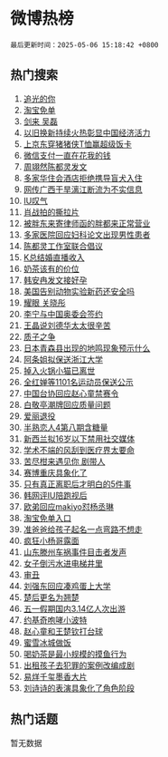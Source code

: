# 微博热榜

`最后更新时间：2025-05-06 15:18:42 +0800`

## 热门搜索

1. [追光的你](https://m.weibo.cn/search?containerid=100103type%3D1%26t%3D10%26q%3D%23%E8%BF%BD%E5%85%89%E7%9A%84%E4%BD%A0%23&stream_entry_id=51&isnewpage=1&extparam=seat%3D1%26dgr%3D0%26filter_type%3Drealtimehot%26stream_entry_id%3D51%26c_type%3D51%26pos%3D0%26q%3D%2523%25E8%25BF%25BD%25E5%2585%2589%25E7%259A%2584%25E4%25BD%25A0%2523%26cate%3D10103%26display_time%3D1746515921%26pre_seqid%3D174651592128201935471118)
1. [淘宝免单](https://m.weibo.cn/search?containerid=100103type%3D1%26t%3D10%26q%3D%E6%B7%98%E5%AE%9D%E5%85%8D%E5%8D%95&stream_entry_id=31&isnewpage=1&extparam=seat%3D1%26filter_type%3Drealtimehot%26c_type%3D31%26q%3D%25E6%25B7%2598%25E5%25AE%259D%25E5%2585%258D%25E5%258D%2595%26cate%3D5001%26dgr%3D0%26realpos%3D1%26stream_entry_id%3D31%26band_rank%3D1%26flag%3D16%26lcate%3D5001%26pos%3D0%26display_time%3D1746515921%26pre_seqid%3D174651592128201935471118)
1. [剑来 吴磊](https://m.weibo.cn/search?containerid=100103type%3D1%26t%3D10%26q%3D%E5%89%91%E6%9D%A5+%E5%90%B4%E7%A3%8A&stream_entry_id=31&isnewpage=1&extparam=seat%3D1%26filter_type%3Drealtimehot%26c_type%3D31%26q%3D%25E5%2589%2591%25E6%259D%25A5%2520%25E5%2590%25B4%25E7%25A3%258A%26cate%3D5001%26dgr%3D0%26realpos%3D2%26stream_entry_id%3D31%26band_rank%3D2%26flag%3D1%26lcate%3D5001%26pos%3D1%26display_time%3D1746515921%26pre_seqid%3D174651592128201935471118)
1. [以旧换新持续火热彰显中国经济活力](https://m.weibo.cn/search?containerid=100103type%3D1%26t%3D10%26q%3D%23%E4%BB%A5%E6%97%A7%E6%8D%A2%E6%96%B0%E6%8C%81%E7%BB%AD%E7%81%AB%E7%83%AD%E5%BD%B0%E6%98%BE%E4%B8%AD%E5%9B%BD%E7%BB%8F%E6%B5%8E%E6%B4%BB%E5%8A%9B%23&stream_entry_id=31&isnewpage=1&extparam=seat%3D1%26filter_type%3Drealtimehot%26c_type%3D31%26q%3D%2523%25E4%25BB%25A5%25E6%2597%25A7%25E6%258D%25A2%25E6%2596%25B0%25E6%258C%2581%25E7%25BB%25AD%25E7%2581%25AB%25E7%2583%25AD%25E5%25BD%25B0%25E6%2598%25BE%25E4%25B8%25AD%25E5%259B%25BD%25E7%25BB%258F%25E6%25B5%258E%25E6%25B4%25BB%25E5%258A%259B%2523%26cate%3D5001%26dgr%3D0%26realpos%3D3%26stream_entry_id%3D31%26band_rank%3D3%26flag%3D0%26lcate%3D5001%26pos%3D2%26display_time%3D1746515921%26pre_seqid%3D174651592128201935471118)
1. [上京东穿猪猪侠T恤赢超级饭卡](https://m.weibo.cn/search?containerid=100103type%3D1%26t%3D10%26q%3D%23%E4%B8%8A%E4%BA%AC%E4%B8%9C%E7%A9%BF%E7%8C%AA%E7%8C%AA%E4%BE%A0T%E6%81%A4%E8%B5%A2%E8%B6%85%E7%BA%A7%E9%A5%AD%E5%8D%A1%23&stream_entry_id=31&isnewpage=1&extparam=seat%3D1%26is_ad_pos%3D1%26filter_type%3Drealtimehot%26c_type%3D31%26topic_ad%3D1%26adid%3D285149%26cate%3D5001%26dgr%3D0%26stream_entry_id%3D31%26band_rank%3D4%26lcate%3D5001%26q%3D%2523%25E4%25B8%258A%25E4%25BA%25AC%25E4%25B8%259C%25E7%25A9%25BF%25E7%258C%25AA%25E7%258C%25AA%25E4%25BE%25A0T%25E6%2581%25A4%25E8%25B5%25A2%25E8%25B6%2585%25E7%25BA%25A7%25E9%25A5%25AD%25E5%258D%25A1%2523%26pos%3D3%26display_time%3D1746515921%26pre_seqid%3D174651592128201935471118)
1. [微信支付一直在花我的钱](https://m.weibo.cn/search?containerid=100103type%3D1%26t%3D10%26q%3D%E5%BE%AE%E4%BF%A1%E6%94%AF%E4%BB%98%E4%B8%80%E7%9B%B4%E5%9C%A8%E8%8A%B1%E6%88%91%E7%9A%84%E9%92%B1&stream_entry_id=31&isnewpage=1&extparam=seat%3D1%26filter_type%3Drealtimehot%26c_type%3D31%26q%3D%25E5%25BE%25AE%25E4%25BF%25A1%25E6%2594%25AF%25E4%25BB%2598%25E4%25B8%2580%25E7%259B%25B4%25E5%259C%25A8%25E8%258A%25B1%25E6%2588%2591%25E7%259A%2584%25E9%2592%25B1%26cate%3D5001%26dgr%3D0%26realpos%3D4%26stream_entry_id%3D31%26band_rank%3D4%26flag%3D1%26lcate%3D5001%26pos%3D4%26display_time%3D1746515921%26pre_seqid%3D174651592128201935471118)
1. [周翊然陈都灵发文](https://m.weibo.cn/search?containerid=100103type%3D1%26t%3D10%26q%3D%23%E5%91%A8%E7%BF%8A%E7%84%B6%E9%99%88%E9%83%BD%E7%81%B5%E5%8F%91%E6%96%87%23&stream_entry_id=31&isnewpage=1&extparam=seat%3D1%26filter_type%3Drealtimehot%26c_type%3D31%26q%3D%2523%25E5%2591%25A8%25E7%25BF%258A%25E7%2584%25B6%25E9%2599%2588%25E9%2583%25BD%25E7%2581%25B5%25E5%258F%2591%25E6%2596%2587%2523%26cate%3D5001%26dgr%3D0%26realpos%3D5%26stream_entry_id%3D31%26band_rank%3D5%26flag%3D1%26lcate%3D5001%26pos%3D5%26display_time%3D1746515921%26pre_seqid%3D174651592128201935471118)
1. [多家华住会酒店拒绝携导盲犬入住](https://m.weibo.cn/search?containerid=100103type%3D1%26t%3D10%26q%3D%23%E5%A4%9A%E5%AE%B6%E5%8D%8E%E4%BD%8F%E4%BC%9A%E9%85%92%E5%BA%97%E6%8B%92%E7%BB%9D%E6%90%BA%E5%AF%BC%E7%9B%B2%E7%8A%AC%E5%85%A5%E4%BD%8F%23&stream_entry_id=31&isnewpage=1&extparam=seat%3D1%26filter_type%3Drealtimehot%26c_type%3D31%26q%3D%2523%25E5%25A4%259A%25E5%25AE%25B6%25E5%258D%258E%25E4%25BD%258F%25E4%25BC%259A%25E9%2585%2592%25E5%25BA%2597%25E6%258B%2592%25E7%25BB%259D%25E6%2590%25BA%25E5%25AF%25BC%25E7%259B%25B2%25E7%258A%25AC%25E5%2585%25A5%25E4%25BD%258F%2523%26cate%3D5001%26dgr%3D0%26realpos%3D6%26stream_entry_id%3D31%26band_rank%3D6%26flag%3D1%26lcate%3D5001%26pos%3D6%26display_time%3D1746515921%26pre_seqid%3D174651592128201935471118)
1. [网传广西干旱漓江断流为不实信息](https://m.weibo.cn/search?containerid=100103type%3D1%26t%3D10%26q%3D%23%E7%BD%91%E4%BC%A0%E5%B9%BF%E8%A5%BF%E5%B9%B2%E6%97%B1%E6%BC%93%E6%B1%9F%E6%96%AD%E6%B5%81%E4%B8%BA%E4%B8%8D%E5%AE%9E%E4%BF%A1%E6%81%AF%23&stream_entry_id=31&isnewpage=1&extparam=seat%3D1%26is_ad_pos%3D1%26filter_type%3Drealtimehot%26c_type%3D31%26adid%3D285098%26cate%3D5001%26dgr%3D0%26stream_entry_id%3D31%26band_rank%3D7%26lcate%3D5001%26q%3D%2523%25E7%25BD%2591%25E4%25BC%25A0%25E5%25B9%25BF%25E8%25A5%25BF%25E5%25B9%25B2%25E6%2597%25B1%25E6%25BC%2593%25E6%25B1%259F%25E6%2596%25AD%25E6%25B5%2581%25E4%25B8%25BA%25E4%25B8%258D%25E5%25AE%259E%25E4%25BF%25A1%25E6%2581%25AF%2523%26pos%3D7%26display_time%3D1746515921%26pre_seqid%3D174651592128201935471118)
1. [IU叹气](https://m.weibo.cn/search?containerid=100103type%3D1%26t%3D10%26q%3D%23IU%E5%8F%B9%E6%B0%94%23&stream_entry_id=31&isnewpage=1&extparam=seat%3D1%26filter_type%3Drealtimehot%26c_type%3D31%26q%3D%2523IU%25E5%258F%25B9%25E6%25B0%2594%2523%26cate%3D5001%26dgr%3D0%26realpos%3D7%26stream_entry_id%3D31%26band_rank%3D7%26flag%3D1%26lcate%3D5001%26pos%3D8%26display_time%3D1746515921%26pre_seqid%3D174651592128201935471118)
1. [肖战拍的撕拉片](https://m.weibo.cn/search?containerid=100103type%3D1%26t%3D10%26q%3D%23%E8%82%96%E6%88%98%E6%8B%8D%E7%9A%84%E6%92%95%E6%8B%89%E7%89%87%23&stream_entry_id=31&isnewpage=1&extparam=seat%3D1%26filter_type%3Drealtimehot%26c_type%3D31%26q%3D%2523%25E8%2582%2596%25E6%2588%2598%25E6%258B%258D%25E7%259A%2584%25E6%2592%2595%25E6%258B%2589%25E7%2589%2587%2523%26cate%3D5001%26dgr%3D0%26realpos%3D8%26stream_entry_id%3D31%26band_rank%3D8%26flag%3D1%26lcate%3D5001%26pos%3D9%26display_time%3D1746515921%26pre_seqid%3D174651592128201935471118)
1. [被胖东来寄律师函的胖都来正常营业](https://m.weibo.cn/search?containerid=100103type%3D1%26t%3D10%26q%3D%23%E8%A2%AB%E8%83%96%E4%B8%9C%E6%9D%A5%E5%AF%84%E5%BE%8B%E5%B8%88%E5%87%BD%E7%9A%84%E8%83%96%E9%83%BD%E6%9D%A5%E6%AD%A3%E5%B8%B8%E8%90%A5%E4%B8%9A%23&stream_entry_id=31&isnewpage=1&extparam=seat%3D1%26filter_type%3Drealtimehot%26c_type%3D31%26q%3D%2523%25E8%25A2%25AB%25E8%2583%2596%25E4%25B8%259C%25E6%259D%25A5%25E5%25AF%2584%25E5%25BE%258B%25E5%25B8%2588%25E5%2587%25BD%25E7%259A%2584%25E8%2583%2596%25E9%2583%25BD%25E6%259D%25A5%25E6%25AD%25A3%25E5%25B8%25B8%25E8%2590%25A5%25E4%25B8%259A%2523%26cate%3D5001%26dgr%3D0%26realpos%3D9%26stream_entry_id%3D31%26band_rank%3D9%26flag%3D1%26lcate%3D5001%26pos%3D10%26display_time%3D1746515921%26pre_seqid%3D174651592128201935471118)
1. [多家医院回应妇科论文出现男性患者](https://m.weibo.cn/search?containerid=100103type%3D1%26t%3D10%26q%3D%23%E5%A4%9A%E5%AE%B6%E5%8C%BB%E9%99%A2%E5%9B%9E%E5%BA%94%E5%A6%87%E7%A7%91%E8%AE%BA%E6%96%87%E5%87%BA%E7%8E%B0%E7%94%B7%E6%80%A7%E6%82%A3%E8%80%85%23&stream_entry_id=31&isnewpage=1&extparam=seat%3D1%26filter_type%3Drealtimehot%26c_type%3D31%26q%3D%2523%25E5%25A4%259A%25E5%25AE%25B6%25E5%258C%25BB%25E9%2599%25A2%25E5%259B%259E%25E5%25BA%2594%25E5%25A6%2587%25E7%25A7%2591%25E8%25AE%25BA%25E6%2596%2587%25E5%2587%25BA%25E7%258E%25B0%25E7%2594%25B7%25E6%2580%25A7%25E6%2582%25A3%25E8%2580%2585%2523%26cate%3D5001%26dgr%3D0%26realpos%3D10%26stream_entry_id%3D31%26band_rank%3D10%26flag%3D1%26lcate%3D5001%26pos%3D11%26display_time%3D1746515921%26pre_seqid%3D174651592128201935471118)
1. [陈都灵工作室联合倡议](https://m.weibo.cn/search?containerid=100103type%3D1%26t%3D10%26q%3D%E9%99%88%E9%83%BD%E7%81%B5%E5%B7%A5%E4%BD%9C%E5%AE%A4%E8%81%94%E5%90%88%E5%80%A1%E8%AE%AE&stream_entry_id=31&isnewpage=1&extparam=seat%3D1%26filter_type%3Drealtimehot%26c_type%3D31%26q%3D%25E9%2599%2588%25E9%2583%25BD%25E7%2581%25B5%25E5%25B7%25A5%25E4%25BD%259C%25E5%25AE%25A4%25E8%2581%2594%25E5%2590%2588%25E5%2580%25A1%25E8%25AE%25AE%26cate%3D5001%26dgr%3D0%26realpos%3D11%26stream_entry_id%3D31%26band_rank%3D11%26flag%3D2%26lcate%3D5001%26pos%3D12%26display_time%3D1746515921%26pre_seqid%3D174651592128201935471118)
1. [K总结婚直播收入](https://m.weibo.cn/search?containerid=100103type%3D1%26t%3D10%26q%3D%23K%E6%80%BB%E7%BB%93%E5%A9%9A%E7%9B%B4%E6%92%AD%E6%94%B6%E5%85%A5%23&stream_entry_id=31&isnewpage=1&extparam=seat%3D1%26filter_type%3Drealtimehot%26c_type%3D31%26q%3D%2523K%25E6%2580%25BB%25E7%25BB%2593%25E5%25A9%259A%25E7%259B%25B4%25E6%2592%25AD%25E6%2594%25B6%25E5%2585%25A5%2523%26cate%3D5001%26dgr%3D0%26realpos%3D12%26stream_entry_id%3D31%26band_rank%3D12%26flag%3D1%26lcate%3D5001%26pos%3D13%26display_time%3D1746515921%26pre_seqid%3D174651592128201935471118)
1. [奶茶该有的价位](https://m.weibo.cn/search?containerid=100103type%3D1%26t%3D10%26q%3D%E5%A5%B6%E8%8C%B6%E8%AF%A5%E6%9C%89%E7%9A%84%E4%BB%B7%E4%BD%8D&stream_entry_id=31&isnewpage=1&extparam=seat%3D1%26filter_type%3Drealtimehot%26c_type%3D31%26q%3D%25E5%25A5%25B6%25E8%258C%25B6%25E8%25AF%25A5%25E6%259C%2589%25E7%259A%2584%25E4%25BB%25B7%25E4%25BD%258D%26cate%3D5001%26dgr%3D0%26realpos%3D13%26stream_entry_id%3D31%26band_rank%3D13%26flag%3D0%26lcate%3D5001%26pos%3D14%26display_time%3D1746515921%26pre_seqid%3D174651592128201935471118)
1. [韩安冉发文接好孕](https://m.weibo.cn/search?containerid=100103type%3D1%26t%3D10%26q%3D%23%E9%9F%A9%E5%AE%89%E5%86%89%E5%8F%91%E6%96%87%E6%8E%A5%E5%A5%BD%E5%AD%95%23&stream_entry_id=31&isnewpage=1&extparam=seat%3D1%26filter_type%3Drealtimehot%26c_type%3D31%26q%3D%2523%25E9%259F%25A9%25E5%25AE%2589%25E5%2586%2589%25E5%258F%2591%25E6%2596%2587%25E6%258E%25A5%25E5%25A5%25BD%25E5%25AD%2595%2523%26cate%3D5001%26dgr%3D0%26realpos%3D14%26stream_entry_id%3D31%26band_rank%3D14%26flag%3D1%26lcate%3D5001%26pos%3D15%26display_time%3D1746515921%26pre_seqid%3D174651592128201935471118)
1. [美国告别动物实验新药还安全吗](https://m.weibo.cn/search?containerid=100103type%3D1%26t%3D10%26q%3D%23%E7%BE%8E%E5%9B%BD%E5%91%8A%E5%88%AB%E5%8A%A8%E7%89%A9%E5%AE%9E%E9%AA%8C%E6%96%B0%E8%8D%AF%E8%BF%98%E5%AE%89%E5%85%A8%E5%90%97%23&stream_entry_id=31&isnewpage=1&extparam=seat%3D1%26filter_type%3Drealtimehot%26c_type%3D31%26q%3D%2523%25E7%25BE%258E%25E5%259B%25BD%25E5%2591%258A%25E5%2588%25AB%25E5%258A%25A8%25E7%2589%25A9%25E5%25AE%259E%25E9%25AA%258C%25E6%2596%25B0%25E8%258D%25AF%25E8%25BF%2598%25E5%25AE%2589%25E5%2585%25A8%25E5%2590%2597%2523%26cate%3D5001%26dgr%3D0%26realpos%3D15%26stream_entry_id%3D31%26band_rank%3D15%26flag%3D1%26lcate%3D5001%26pos%3D16%26display_time%3D1746515921%26pre_seqid%3D174651592128201935471118)
1. [耀眼 关晓彤](https://m.weibo.cn/search?containerid=100103type%3D1%26t%3D10%26q%3D%E8%80%80%E7%9C%BC+%E5%85%B3%E6%99%93%E5%BD%A4&stream_entry_id=31&isnewpage=1&extparam=seat%3D1%26filter_type%3Drealtimehot%26c_type%3D31%26q%3D%25E8%2580%2580%25E7%259C%25BC%2520%25E5%2585%25B3%25E6%2599%2593%25E5%25BD%25A4%26cate%3D5001%26dgr%3D0%26realpos%3D16%26stream_entry_id%3D31%26band_rank%3D16%26flag%3D2%26lcate%3D5001%26pos%3D17%26display_time%3D1746515921%26pre_seqid%3D174651592128201935471118)
1. [李宁与中国奥委会签约](https://m.weibo.cn/search?containerid=100103type%3D1%26t%3D10%26q%3D%23%E6%9D%8E%E5%AE%81%E4%B8%8E%E4%B8%AD%E5%9B%BD%E5%A5%A5%E5%A7%94%E4%BC%9A%E7%AD%BE%E7%BA%A6%23&stream_entry_id=31&isnewpage=1&extparam=seat%3D1%26filter_type%3Drealtimehot%26c_type%3D31%26q%3D%2523%25E6%259D%258E%25E5%25AE%2581%25E4%25B8%258E%25E4%25B8%25AD%25E5%259B%25BD%25E5%25A5%25A5%25E5%25A7%2594%25E4%25BC%259A%25E7%25AD%25BE%25E7%25BA%25A6%2523%26cate%3D5001%26dgr%3D0%26realpos%3D17%26stream_entry_id%3D31%26band_rank%3D17%26flag%3D1%26lcate%3D5001%26pos%3D18%26display_time%3D1746515921%26pre_seqid%3D174651592128201935471118)
1. [王晶说刘德华太太很辛苦](https://m.weibo.cn/search?containerid=100103type%3D1%26t%3D10%26q%3D%23%E7%8E%8B%E6%99%B6%E8%AF%B4%E5%88%98%E5%BE%B7%E5%8D%8E%E5%A4%AA%E5%A4%AA%E5%BE%88%E8%BE%9B%E8%8B%A6%23&stream_entry_id=31&isnewpage=1&extparam=seat%3D1%26filter_type%3Drealtimehot%26c_type%3D31%26q%3D%2523%25E7%258E%258B%25E6%2599%25B6%25E8%25AF%25B4%25E5%2588%2598%25E5%25BE%25B7%25E5%258D%258E%25E5%25A4%25AA%25E5%25A4%25AA%25E5%25BE%2588%25E8%25BE%259B%25E8%258B%25A6%2523%26cate%3D5001%26dgr%3D0%26realpos%3D18%26stream_entry_id%3D31%26band_rank%3D18%26flag%3D1%26lcate%3D5001%26pos%3D19%26display_time%3D1746515921%26pre_seqid%3D174651592128201935471118)
1. [质子之争](https://m.weibo.cn/search?containerid=100103type%3D1%26t%3D10%26q%3D%E8%B4%A8%E5%AD%90%E4%B9%8B%E4%BA%89&stream_entry_id=31&isnewpage=1&extparam=seat%3D1%26filter_type%3Drealtimehot%26c_type%3D31%26q%3D%25E8%25B4%25A8%25E5%25AD%2590%25E4%25B9%258B%25E4%25BA%2589%26cate%3D5001%26dgr%3D0%26realpos%3D19%26stream_entry_id%3D31%26band_rank%3D19%26flag%3D2%26lcate%3D5001%26pos%3D20%26display_time%3D1746515921%26pre_seqid%3D174651592128201935471118)
1. [日本青森县出现的地鸣现象预示什么](https://m.weibo.cn/search?containerid=100103type%3D1%26t%3D10%26q%3D%E6%97%A5%E6%9C%AC%E9%9D%92%E6%A3%AE%E5%8E%BF%E5%87%BA%E7%8E%B0%E7%9A%84%E5%9C%B0%E9%B8%A3%E7%8E%B0%E8%B1%A1%E9%A2%84%E7%A4%BA%E4%BB%80%E4%B9%88&stream_entry_id=31&isnewpage=1&extparam=seat%3D1%26filter_type%3Drealtimehot%26c_type%3D31%26q%3D%25E6%2597%25A5%25E6%259C%25AC%25E9%259D%2592%25E6%25A3%25AE%25E5%258E%25BF%25E5%2587%25BA%25E7%258E%25B0%25E7%259A%2584%25E5%259C%25B0%25E9%25B8%25A3%25E7%258E%25B0%25E8%25B1%25A1%25E9%25A2%2584%25E7%25A4%25BA%25E4%25BB%2580%25E4%25B9%2588%26cate%3D5001%26dgr%3D0%26is_ai_ask%3D1%26realpos%3D20%26stream_entry_id%3D31%26band_rank%3D20%26lcate%3D5001%26flag%3D1%26pos%3D21%26display_time%3D1746515921%26pre_seqid%3D174651592128201935471118)
1. [阿条姐拟保送浙江大学](https://m.weibo.cn/search?containerid=100103type%3D1%26t%3D10%26q%3D%23%E9%98%BF%E6%9D%A1%E5%A7%90%E6%8B%9F%E4%BF%9D%E9%80%81%E6%B5%99%E6%B1%9F%E5%A4%A7%E5%AD%A6%23&stream_entry_id=31&isnewpage=1&extparam=seat%3D1%26filter_type%3Drealtimehot%26c_type%3D31%26q%3D%2523%25E9%2598%25BF%25E6%259D%25A1%25E5%25A7%2590%25E6%258B%259F%25E4%25BF%259D%25E9%2580%2581%25E6%25B5%2599%25E6%25B1%259F%25E5%25A4%25A7%25E5%25AD%25A6%2523%26cate%3D5001%26dgr%3D0%26realpos%3D21%26stream_entry_id%3D31%26band_rank%3D21%26flag%3D1%26lcate%3D5001%26pos%3D22%26display_time%3D1746515921%26pre_seqid%3D174651592128201935471118)
1. [掉入火锅小猫已离世](https://m.weibo.cn/search?containerid=100103type%3D1%26t%3D10%26q%3D%23%E6%8E%89%E5%85%A5%E7%81%AB%E9%94%85%E5%B0%8F%E7%8C%AB%E5%B7%B2%E7%A6%BB%E4%B8%96%23&stream_entry_id=31&isnewpage=1&extparam=seat%3D1%26filter_type%3Drealtimehot%26c_type%3D31%26q%3D%2523%25E6%258E%2589%25E5%2585%25A5%25E7%2581%25AB%25E9%2594%2585%25E5%25B0%258F%25E7%258C%25AB%25E5%25B7%25B2%25E7%25A6%25BB%25E4%25B8%2596%2523%26cate%3D5001%26dgr%3D0%26realpos%3D22%26stream_entry_id%3D31%26band_rank%3D22%26flag%3D1%26lcate%3D5001%26pos%3D23%26display_time%3D1746515921%26pre_seqid%3D174651592128201935471118)
1. [全红婵等1101名运动员保送公示](https://m.weibo.cn/search?containerid=100103type%3D1%26t%3D10%26q%3D%23%E5%85%A8%E7%BA%A2%E5%A9%B5%E7%AD%891101%E5%90%8D%E8%BF%90%E5%8A%A8%E5%91%98%E4%BF%9D%E9%80%81%E5%85%AC%E7%A4%BA%23&stream_entry_id=31&isnewpage=1&extparam=seat%3D1%26filter_type%3Drealtimehot%26c_type%3D31%26q%3D%2523%25E5%2585%25A8%25E7%25BA%25A2%25E5%25A9%25B5%25E7%25AD%25891101%25E5%2590%258D%25E8%25BF%2590%25E5%258A%25A8%25E5%2591%2598%25E4%25BF%259D%25E9%2580%2581%25E5%2585%25AC%25E7%25A4%25BA%2523%26cate%3D5001%26dgr%3D0%26realpos%3D23%26stream_entry_id%3D31%26band_rank%3D23%26flag%3D1%26lcate%3D5001%26pos%3D24%26display_time%3D1746515921%26pre_seqid%3D174651592128201935471118)
1. [中国台协回应赵心童禁赛令](https://m.weibo.cn/search?containerid=100103type%3D1%26t%3D10%26q%3D%23%E4%B8%AD%E5%9B%BD%E5%8F%B0%E5%8D%8F%E5%9B%9E%E5%BA%94%E8%B5%B5%E5%BF%83%E7%AB%A5%E7%A6%81%E8%B5%9B%E4%BB%A4%23&stream_entry_id=31&isnewpage=1&extparam=seat%3D1%26filter_type%3Drealtimehot%26c_type%3D31%26q%3D%2523%25E4%25B8%25AD%25E5%259B%25BD%25E5%258F%25B0%25E5%258D%258F%25E5%259B%259E%25E5%25BA%2594%25E8%25B5%25B5%25E5%25BF%2583%25E7%25AB%25A5%25E7%25A6%2581%25E8%25B5%259B%25E4%25BB%25A4%2523%26cate%3D5001%26dgr%3D0%26realpos%3D24%26stream_entry_id%3D31%26band_rank%3D24%26flag%3D1%26lcate%3D5001%26pos%3D25%26display_time%3D1746515921%26pre_seqid%3D174651592128201935471118)
1. [白敬亭潮牌回应质量问题](https://m.weibo.cn/search?containerid=100103type%3D1%26t%3D10%26q%3D%23%E7%99%BD%E6%95%AC%E4%BA%AD%E6%BD%AE%E7%89%8C%E5%9B%9E%E5%BA%94%E8%B4%A8%E9%87%8F%E9%97%AE%E9%A2%98%23&stream_entry_id=31&isnewpage=1&extparam=seat%3D1%26filter_type%3Drealtimehot%26c_type%3D31%26q%3D%2523%25E7%2599%25BD%25E6%2595%25AC%25E4%25BA%25AD%25E6%25BD%25AE%25E7%2589%258C%25E5%259B%259E%25E5%25BA%2594%25E8%25B4%25A8%25E9%2587%258F%25E9%2597%25AE%25E9%25A2%2598%2523%26cate%3D5001%26dgr%3D0%26realpos%3D25%26stream_entry_id%3D31%26band_rank%3D25%26flag%3D0%26lcate%3D5001%26pos%3D26%26display_time%3D1746515921%26pre_seqid%3D174651592128201935471118)
1. [爱丽退役](https://m.weibo.cn/search?containerid=100103type%3D1%26t%3D10%26q%3D%E7%88%B1%E4%B8%BD%E9%80%80%E5%BD%B9&stream_entry_id=31&isnewpage=1&extparam=seat%3D1%26filter_type%3Drealtimehot%26c_type%3D31%26q%3D%25E7%2588%25B1%25E4%25B8%25BD%25E9%2580%2580%25E5%25BD%25B9%26cate%3D5001%26dgr%3D0%26realpos%3D26%26stream_entry_id%3D31%26band_rank%3D26%26flag%3D1%26lcate%3D5001%26pos%3D27%26display_time%3D1746515921%26pre_seqid%3D174651592128201935471118)
1. [半熟恋人4第八期含糖量](https://m.weibo.cn/search?containerid=100103type%3D1%26t%3D10%26q%3D%23%E5%8D%8A%E7%86%9F%E6%81%8B%E4%BA%BA4%E7%AC%AC%E5%85%AB%E6%9C%9F%E5%90%AB%E7%B3%96%E9%87%8F%23&stream_entry_id=31&isnewpage=1&extparam=seat%3D1%26filter_type%3Drealtimehot%26c_type%3D31%26q%3D%2523%25E5%258D%258A%25E7%2586%259F%25E6%2581%258B%25E4%25BA%25BA4%25E7%25AC%25AC%25E5%2585%25AB%25E6%259C%259F%25E5%2590%25AB%25E7%25B3%2596%25E9%2587%258F%2523%26cate%3D5001%26dgr%3D0%26realpos%3D27%26stream_entry_id%3D31%26band_rank%3D27%26flag%3D1%26lcate%3D5001%26pos%3D28%26display_time%3D1746515921%26pre_seqid%3D174651592128201935471118)
1. [新西兰拟16岁以下禁用社交媒体](https://m.weibo.cn/search?containerid=100103type%3D1%26t%3D10%26q%3D%23%E6%96%B0%E8%A5%BF%E5%85%B0%E6%8B%9F16%E5%B2%81%E4%BB%A5%E4%B8%8B%E7%A6%81%E7%94%A8%E7%A4%BE%E4%BA%A4%E5%AA%92%E4%BD%93%23&stream_entry_id=31&isnewpage=1&extparam=seat%3D1%26filter_type%3Drealtimehot%26c_type%3D31%26q%3D%2523%25E6%2596%25B0%25E8%25A5%25BF%25E5%2585%25B0%25E6%258B%259F16%25E5%25B2%2581%25E4%25BB%25A5%25E4%25B8%258B%25E7%25A6%2581%25E7%2594%25A8%25E7%25A4%25BE%25E4%25BA%25A4%25E5%25AA%2592%25E4%25BD%2593%2523%26cate%3D5001%26dgr%3D0%26realpos%3D28%26stream_entry_id%3D31%26band_rank%3D28%26flag%3D1%26lcate%3D5001%26pos%3D29%26display_time%3D1746515921%26pre_seqid%3D174651592128201935471118)
1. [学术不端的风刮到医疗界太要命](https://m.weibo.cn/search?containerid=100103type%3D1%26t%3D10%26q%3D%23%E5%AD%A6%E6%9C%AF%E4%B8%8D%E7%AB%AF%E7%9A%84%E9%A3%8E%E5%88%AE%E5%88%B0%E5%8C%BB%E7%96%97%E7%95%8C%E5%A4%AA%E8%A6%81%E5%91%BD%23&stream_entry_id=31&isnewpage=1&extparam=seat%3D1%26filter_type%3Drealtimehot%26c_type%3D31%26q%3D%2523%25E5%25AD%25A6%25E6%259C%25AF%25E4%25B8%258D%25E7%25AB%25AF%25E7%259A%2584%25E9%25A3%258E%25E5%2588%25AE%25E5%2588%25B0%25E5%258C%25BB%25E7%2596%2597%25E7%2595%258C%25E5%25A4%25AA%25E8%25A6%2581%25E5%2591%25BD%2523%26cate%3D5001%26dgr%3D0%26realpos%3D29%26stream_entry_id%3D31%26band_rank%3D29%26flag%3D1%26lcate%3D5001%26pos%3D30%26display_time%3D1746515921%26pre_seqid%3D174651592128201935471118)
1. [苦尽柑来遇见你 剧带人](https://m.weibo.cn/search?containerid=100103type%3D1%26t%3D10%26q%3D%E8%8B%A6%E5%B0%BD%E6%9F%91%E6%9D%A5%E9%81%87%E8%A7%81%E4%BD%A0+%E5%89%A7%E5%B8%A6%E4%BA%BA&stream_entry_id=31&isnewpage=1&extparam=seat%3D1%26filter_type%3Drealtimehot%26c_type%3D31%26q%3D%25E8%258B%25A6%25E5%25B0%25BD%25E6%259F%2591%25E6%259D%25A5%25E9%2581%2587%25E8%25A7%2581%25E4%25BD%25A0%2520%25E5%2589%25A7%25E5%25B8%25A6%25E4%25BA%25BA%26cate%3D5001%26dgr%3D0%26realpos%3D30%26stream_entry_id%3D31%26band_rank%3D30%26flag%3D1%26lcate%3D5001%26pos%3D31%26display_time%3D1746515921%26pre_seqid%3D174651592128201935471118)
1. [赛博重庆具象化了](https://m.weibo.cn/search?containerid=100103type%3D1%26t%3D10%26q%3D%23%E8%B5%9B%E5%8D%9A%E9%87%8D%E5%BA%86%E5%85%B7%E8%B1%A1%E5%8C%96%E4%BA%86%23&stream_entry_id=31&isnewpage=1&extparam=seat%3D1%26filter_type%3Drealtimehot%26c_type%3D31%26q%3D%2523%25E8%25B5%259B%25E5%258D%259A%25E9%2587%258D%25E5%25BA%2586%25E5%2585%25B7%25E8%25B1%25A1%25E5%258C%2596%25E4%25BA%2586%2523%26cate%3D5001%26dgr%3D0%26realpos%3D31%26stream_entry_id%3D31%26band_rank%3D31%26flag%3D1%26lcate%3D5001%26pos%3D32%26display_time%3D1746515921%26pre_seqid%3D174651592128201935471118)
1. [只有真正离职后才明白的5件事](https://m.weibo.cn/search?containerid=100103type%3D1%26t%3D10%26q%3D%E5%8F%AA%E6%9C%89%E7%9C%9F%E6%AD%A3%E7%A6%BB%E8%81%8C%E5%90%8E%E6%89%8D%E6%98%8E%E7%99%BD%E7%9A%845%E4%BB%B6%E4%BA%8B&stream_entry_id=31&isnewpage=1&extparam=seat%3D1%26filter_type%3Drealtimehot%26c_type%3D31%26q%3D%25E5%258F%25AA%25E6%259C%2589%25E7%259C%259F%25E6%25AD%25A3%25E7%25A6%25BB%25E8%2581%258C%25E5%2590%258E%25E6%2589%258D%25E6%2598%258E%25E7%2599%25BD%25E7%259A%25845%25E4%25BB%25B6%25E4%25BA%258B%26cate%3D5001%26dgr%3D0%26realpos%3D32%26stream_entry_id%3D31%26band_rank%3D32%26flag%3D1%26lcate%3D5001%26pos%3D33%26display_time%3D1746515921%26pre_seqid%3D174651592128201935471118)
1. [韩网评IU陪跑视后](https://m.weibo.cn/search?containerid=100103type%3D1%26t%3D10%26q%3D%23%E9%9F%A9%E7%BD%91%E8%AF%84IU%E9%99%AA%E8%B7%91%E8%A7%86%E5%90%8E%23&stream_entry_id=31&isnewpage=1&extparam=seat%3D1%26filter_type%3Drealtimehot%26c_type%3D31%26q%3D%2523%25E9%259F%25A9%25E7%25BD%2591%25E8%25AF%2584IU%25E9%2599%25AA%25E8%25B7%2591%25E8%25A7%2586%25E5%2590%258E%2523%26cate%3D5001%26dgr%3D0%26realpos%3D33%26stream_entry_id%3D31%26band_rank%3D33%26flag%3D0%26lcate%3D5001%26pos%3D34%26display_time%3D1746515921%26pre_seqid%3D174651592128201935471118)
1. [欧弟回应makiyo怼杨丞琳](https://m.weibo.cn/search?containerid=100103type%3D1%26t%3D10%26q%3D%23%E6%AC%A7%E5%BC%9F%E5%9B%9E%E5%BA%94makiyo%E6%80%BC%E6%9D%A8%E4%B8%9E%E7%90%B3%23&stream_entry_id=31&isnewpage=1&extparam=seat%3D1%26filter_type%3Drealtimehot%26c_type%3D31%26q%3D%2523%25E6%25AC%25A7%25E5%25BC%259F%25E5%259B%259E%25E5%25BA%2594makiyo%25E6%2580%25BC%25E6%259D%25A8%25E4%25B8%259E%25E7%2590%25B3%2523%26cate%3D5001%26dgr%3D0%26realpos%3D34%26stream_entry_id%3D31%26band_rank%3D34%26flag%3D1%26lcate%3D5001%26pos%3D35%26display_time%3D1746515921%26pre_seqid%3D174651592128201935471118)
1. [淘宝免单入口](https://m.weibo.cn/search?containerid=100103type%3D1%26t%3D10%26q%3D%E6%B7%98%E5%AE%9D%E5%85%8D%E5%8D%95%E5%85%A5%E5%8F%A3&stream_entry_id=31&isnewpage=1&extparam=seat%3D1%26filter_type%3Drealtimehot%26c_type%3D31%26q%3D%25E6%25B7%2598%25E5%25AE%259D%25E5%2585%258D%25E5%258D%2595%25E5%2585%25A5%25E5%258F%25A3%26cate%3D5001%26dgr%3D0%26realpos%3D35%26stream_entry_id%3D31%26band_rank%3D35%26flag%3D1%26lcate%3D5001%26pos%3D36%26display_time%3D1746515921%26pre_seqid%3D174651592128201935471118)
1. [准爸爸给孩子起名一点弯路不想走](https://m.weibo.cn/search?containerid=100103type%3D1%26t%3D10%26q%3D%23%E5%87%86%E7%88%B8%E7%88%B8%E7%BB%99%E5%AD%A9%E5%AD%90%E8%B5%B7%E5%90%8D%E4%B8%80%E7%82%B9%E5%BC%AF%E8%B7%AF%E4%B8%8D%E6%83%B3%E8%B5%B0%23&stream_entry_id=31&isnewpage=1&extparam=seat%3D1%26filter_type%3Drealtimehot%26c_type%3D31%26q%3D%2523%25E5%2587%2586%25E7%2588%25B8%25E7%2588%25B8%25E7%25BB%2599%25E5%25AD%25A9%25E5%25AD%2590%25E8%25B5%25B7%25E5%2590%258D%25E4%25B8%2580%25E7%2582%25B9%25E5%25BC%25AF%25E8%25B7%25AF%25E4%25B8%258D%25E6%2583%25B3%25E8%25B5%25B0%2523%26cate%3D5001%26dgr%3D0%26realpos%3D36%26stream_entry_id%3D31%26band_rank%3D36%26flag%3D1%26lcate%3D5001%26pos%3D37%26display_time%3D1746515921%26pre_seqid%3D174651592128201935471118)
1. [疯狂小杨哥露面](https://m.weibo.cn/search?containerid=100103type%3D1%26t%3D10%26q%3D%23%E7%96%AF%E7%8B%82%E5%B0%8F%E6%9D%A8%E5%93%A5%E9%9C%B2%E9%9D%A2%23&stream_entry_id=31&isnewpage=1&extparam=seat%3D1%26filter_type%3Drealtimehot%26c_type%3D31%26q%3D%2523%25E7%2596%25AF%25E7%258B%2582%25E5%25B0%258F%25E6%259D%25A8%25E5%2593%25A5%25E9%259C%25B2%25E9%259D%25A2%2523%26cate%3D5001%26dgr%3D0%26realpos%3D37%26stream_entry_id%3D31%26band_rank%3D37%26flag%3D0%26lcate%3D5001%26pos%3D38%26display_time%3D1746515921%26pre_seqid%3D174651592128201935471118)
1. [山东滕州车祸事件目击者发声](https://m.weibo.cn/search?containerid=100103type%3D1%26t%3D10%26q%3D%23%E5%B1%B1%E4%B8%9C%E6%BB%95%E5%B7%9E%E8%BD%A6%E7%A5%B8%E4%BA%8B%E4%BB%B6%E7%9B%AE%E5%87%BB%E8%80%85%E5%8F%91%E5%A3%B0%23&stream_entry_id=31&isnewpage=1&extparam=seat%3D1%26filter_type%3Drealtimehot%26c_type%3D31%26q%3D%2523%25E5%25B1%25B1%25E4%25B8%259C%25E6%25BB%2595%25E5%25B7%259E%25E8%25BD%25A6%25E7%25A5%25B8%25E4%25BA%258B%25E4%25BB%25B6%25E7%259B%25AE%25E5%2587%25BB%25E8%2580%2585%25E5%258F%2591%25E5%25A3%25B0%2523%26cate%3D5001%26dgr%3D0%26realpos%3D38%26stream_entry_id%3D31%26band_rank%3D38%26flag%3D0%26lcate%3D5001%26pos%3D39%26display_time%3D1746515921%26pre_seqid%3D174651592128201935471118)
1. [女子倒污水进电梯井里](https://m.weibo.cn/search?containerid=100103type%3D1%26t%3D10%26q%3D%E5%A5%B3%E5%AD%90%E5%80%92%E6%B1%A1%E6%B0%B4%E8%BF%9B%E7%94%B5%E6%A2%AF%E4%BA%95%E9%87%8C&stream_entry_id=31&isnewpage=1&extparam=seat%3D1%26filter_type%3Drealtimehot%26c_type%3D31%26q%3D%25E5%25A5%25B3%25E5%25AD%2590%25E5%2580%2592%25E6%25B1%25A1%25E6%25B0%25B4%25E8%25BF%259B%25E7%2594%25B5%25E6%25A2%25AF%25E4%25BA%2595%25E9%2587%258C%26cate%3D5001%26dgr%3D0%26realpos%3D39%26stream_entry_id%3D31%26band_rank%3D39%26flag%3D1%26lcate%3D5001%26pos%3D40%26display_time%3D1746515921%26pre_seqid%3D174651592128201935471118)
1. [审丑](https://m.weibo.cn/search?containerid=100103type%3D1%26t%3D10%26q%3D%E5%AE%A1%E4%B8%91&stream_entry_id=31&isnewpage=1&extparam=seat%3D1%26filter_type%3Drealtimehot%26c_type%3D31%26q%3D%25E5%25AE%25A1%25E4%25B8%2591%26cate%3D5001%26dgr%3D0%26realpos%3D40%26stream_entry_id%3D31%26band_rank%3D40%26flag%3D1%26lcate%3D5001%26pos%3D41%26display_time%3D1746515921%26pre_seqid%3D174651592128201935471118)
1. [刘强东回应凑鸡蛋上大学](https://m.weibo.cn/search?containerid=100103type%3D1%26t%3D10%26q%3D%23%E5%88%98%E5%BC%BA%E4%B8%9C%E5%9B%9E%E5%BA%94%E5%87%91%E9%B8%A1%E8%9B%8B%E4%B8%8A%E5%A4%A7%E5%AD%A6%23&stream_entry_id=31&isnewpage=1&extparam=seat%3D1%26filter_type%3Drealtimehot%26c_type%3D31%26q%3D%2523%25E5%2588%2598%25E5%25BC%25BA%25E4%25B8%259C%25E5%259B%259E%25E5%25BA%2594%25E5%2587%2591%25E9%25B8%25A1%25E8%259B%258B%25E4%25B8%258A%25E5%25A4%25A7%25E5%25AD%25A6%2523%26cate%3D5001%26dgr%3D0%26realpos%3D41%26stream_entry_id%3D31%26band_rank%3D41%26flag%3D0%26lcate%3D5001%26pos%3D42%26display_time%3D1746515921%26pre_seqid%3D174651592128201935471118)
1. [楚后更名为翘楚](https://m.weibo.cn/search?containerid=100103type%3D1%26t%3D10%26q%3D%23%E6%A5%9A%E5%90%8E%E6%9B%B4%E5%90%8D%E4%B8%BA%E7%BF%98%E6%A5%9A%23&stream_entry_id=31&isnewpage=1&extparam=seat%3D1%26filter_type%3Drealtimehot%26c_type%3D31%26q%3D%2523%25E6%25A5%259A%25E5%2590%258E%25E6%259B%25B4%25E5%2590%258D%25E4%25B8%25BA%25E7%25BF%2598%25E6%25A5%259A%2523%26cate%3D5001%26dgr%3D0%26realpos%3D42%26stream_entry_id%3D31%26band_rank%3D42%26flag%3D0%26lcate%3D5001%26pos%3D43%26display_time%3D1746515921%26pre_seqid%3D174651592128201935471118)
1. [五一假期国内3.14亿人次出游](https://m.weibo.cn/search?containerid=100103type%3D1%26t%3D10%26q%3D%23%E4%BA%94%E4%B8%80%E5%81%87%E6%9C%9F%E5%9B%BD%E5%86%853.14%E4%BA%BF%E4%BA%BA%E6%AC%A1%E5%87%BA%E6%B8%B8%23&stream_entry_id=31&isnewpage=1&extparam=seat%3D1%26filter_type%3Drealtimehot%26c_type%3D31%26q%3D%2523%25E4%25BA%2594%25E4%25B8%2580%25E5%2581%2587%25E6%259C%259F%25E5%259B%25BD%25E5%2586%25853.14%25E4%25BA%25BF%25E4%25BA%25BA%25E6%25AC%25A1%25E5%2587%25BA%25E6%25B8%25B8%2523%26cate%3D5001%26dgr%3D0%26realpos%3D43%26stream_entry_id%3D31%26band_rank%3D43%26flag%3D0%26lcate%3D5001%26pos%3D44%26display_time%3D1746515921%26pre_seqid%3D174651592128201935471118)
1. [约基奇咆哮小波特](https://m.weibo.cn/search?containerid=100103type%3D1%26t%3D10%26q%3D%23%E7%BA%A6%E5%9F%BA%E5%A5%87%E5%92%86%E5%93%AE%E5%B0%8F%E6%B3%A2%E7%89%B9%23&stream_entry_id=31&isnewpage=1&extparam=seat%3D1%26filter_type%3Drealtimehot%26c_type%3D31%26q%3D%2523%25E7%25BA%25A6%25E5%259F%25BA%25E5%25A5%2587%25E5%2592%2586%25E5%2593%25AE%25E5%25B0%258F%25E6%25B3%25A2%25E7%2589%25B9%2523%26cate%3D5001%26dgr%3D0%26realpos%3D44%26stream_entry_id%3D31%26band_rank%3D44%26flag%3D0%26lcate%3D5001%26pos%3D45%26display_time%3D1746515921%26pre_seqid%3D174651592128201935471118)
1. [赵心童和王楚钦打台球](https://m.weibo.cn/search?containerid=100103type%3D1%26t%3D10%26q%3D%23%E8%B5%B5%E5%BF%83%E7%AB%A5%E5%92%8C%E7%8E%8B%E6%A5%9A%E9%92%A6%E6%89%93%E5%8F%B0%E7%90%83%23&stream_entry_id=31&isnewpage=1&extparam=seat%3D1%26filter_type%3Drealtimehot%26c_type%3D31%26q%3D%2523%25E8%25B5%25B5%25E5%25BF%2583%25E7%25AB%25A5%25E5%2592%258C%25E7%258E%258B%25E6%25A5%259A%25E9%2592%25A6%25E6%2589%2593%25E5%258F%25B0%25E7%2590%2583%2523%26cate%3D5001%26dgr%3D0%26realpos%3D45%26stream_entry_id%3D31%26band_rank%3D45%26flag%3D0%26lcate%3D5001%26pos%3D46%26display_time%3D1746515921%26pre_seqid%3D174651592128201935471118)
1. [蜜雪冰城做饭](https://m.weibo.cn/search?containerid=100103type%3D1%26t%3D10%26q%3D%E8%9C%9C%E9%9B%AA%E5%86%B0%E5%9F%8E%E5%81%9A%E9%A5%AD&stream_entry_id=31&isnewpage=1&extparam=seat%3D1%26filter_type%3Drealtimehot%26c_type%3D31%26q%3D%25E8%259C%259C%25E9%259B%25AA%25E5%2586%25B0%25E5%259F%258E%25E5%2581%259A%25E9%25A5%25AD%26cate%3D5001%26dgr%3D0%26realpos%3D46%26stream_entry_id%3D31%26band_rank%3D46%26flag%3D1%26lcate%3D5001%26pos%3D47%26display_time%3D1746515921%26pre_seqid%3D174651592128201935471118)
1. [喝奶茶是最小规模的摸鱼行为](https://m.weibo.cn/search?containerid=100103type%3D1%26t%3D10%26q%3D%E5%96%9D%E5%A5%B6%E8%8C%B6%E6%98%AF%E6%9C%80%E5%B0%8F%E8%A7%84%E6%A8%A1%E7%9A%84%E6%91%B8%E9%B1%BC%E8%A1%8C%E4%B8%BA&stream_entry_id=31&isnewpage=1&extparam=seat%3D1%26filter_type%3Drealtimehot%26c_type%3D31%26q%3D%25E5%2596%259D%25E5%25A5%25B6%25E8%258C%25B6%25E6%2598%25AF%25E6%259C%2580%25E5%25B0%258F%25E8%25A7%2584%25E6%25A8%25A1%25E7%259A%2584%25E6%2591%25B8%25E9%25B1%25BC%25E8%25A1%258C%25E4%25B8%25BA%26cate%3D5001%26dgr%3D0%26realpos%3D47%26stream_entry_id%3D31%26band_rank%3D47%26flag%3D1%26lcate%3D5001%26pos%3D48%26display_time%3D1746515921%26pre_seqid%3D174651592128201935471118)
1. [出租孩子去犯罪的案例改编成剧](https://m.weibo.cn/search?containerid=100103type%3D1%26t%3D10%26q%3D%23%E5%87%BA%E7%A7%9F%E5%AD%A9%E5%AD%90%E5%8E%BB%E7%8A%AF%E7%BD%AA%E7%9A%84%E6%A1%88%E4%BE%8B%E6%94%B9%E7%BC%96%E6%88%90%E5%89%A7%23&stream_entry_id=31&isnewpage=1&extparam=seat%3D1%26filter_type%3Drealtimehot%26c_type%3D31%26q%3D%2523%25E5%2587%25BA%25E7%25A7%259F%25E5%25AD%25A9%25E5%25AD%2590%25E5%258E%25BB%25E7%258A%25AF%25E7%25BD%25AA%25E7%259A%2584%25E6%25A1%2588%25E4%25BE%258B%25E6%2594%25B9%25E7%25BC%2596%25E6%2588%2590%25E5%2589%25A7%2523%26cate%3D5001%26dgr%3D0%26realpos%3D48%26stream_entry_id%3D31%26band_rank%3D48%26flag%3D1%26lcate%3D5001%26pos%3D49%26display_time%3D1746515921%26pre_seqid%3D174651592128201935471118)
1. [易烊千玺墨香大片](https://m.weibo.cn/search?containerid=100103type%3D1%26t%3D10%26q%3D%23%E6%98%93%E7%83%8A%E5%8D%83%E7%8E%BA%E5%A2%A8%E9%A6%99%E5%A4%A7%E7%89%87%23&stream_entry_id=31&isnewpage=1&extparam=seat%3D1%26filter_type%3Drealtimehot%26c_type%3D31%26q%3D%2523%25E6%2598%2593%25E7%2583%258A%25E5%258D%2583%25E7%258E%25BA%25E5%25A2%25A8%25E9%25A6%2599%25E5%25A4%25A7%25E7%2589%2587%2523%26cate%3D5001%26dgr%3D0%26realpos%3D49%26stream_entry_id%3D31%26band_rank%3D49%26flag%3D1%26lcate%3D5001%26pos%3D50%26display_time%3D1746515921%26pre_seqid%3D174651592128201935471118)
1. [刘诗诗的表演具象化了角色阶段](https://m.weibo.cn/search?containerid=100103type%3D1%26t%3D10%26q%3D%E5%88%98%E8%AF%97%E8%AF%97%E7%9A%84%E8%A1%A8%E6%BC%94%E5%85%B7%E8%B1%A1%E5%8C%96%E4%BA%86%E8%A7%92%E8%89%B2%E9%98%B6%E6%AE%B5&stream_entry_id=31&isnewpage=1&extparam=seat%3D1%26filter_type%3Drealtimehot%26c_type%3D31%26q%3D%25E5%2588%2598%25E8%25AF%2597%25E8%25AF%2597%25E7%259A%2584%25E8%25A1%25A8%25E6%25BC%2594%25E5%2585%25B7%25E8%25B1%25A1%25E5%258C%2596%25E4%25BA%2586%25E8%25A7%2592%25E8%2589%25B2%25E9%2598%25B6%25E6%25AE%25B5%26cate%3D5001%26dgr%3D0%26realpos%3D50%26stream_entry_id%3D31%26band_rank%3D50%26flag%3D1%26lcate%3D5001%26pos%3D51%26display_time%3D1746515921%26pre_seqid%3D174651592128201935471118)

## 热门话题

暂无数据
